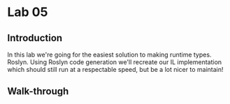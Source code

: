 # Lab 05

## Introduction

In this lab we're going for the easiest solution to making runtime types. Roslyn. 
Using Roslyn code generation we'll recreate our IL implementation which should still run at a respectable speed, but be a lot nicer to maintain!

## Walk-through